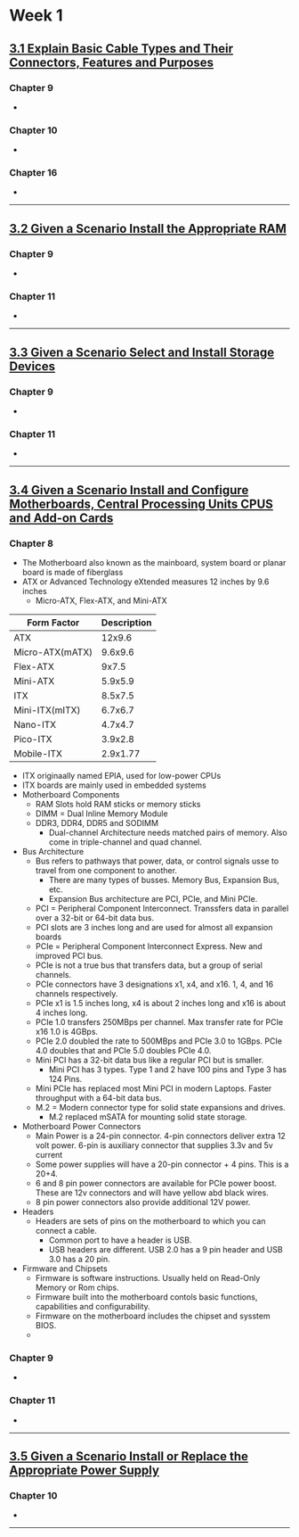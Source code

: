 # Week 1
## [3.1 Explain Basic Cable  Types and Their Connectors, Features and Purposes](#31---explain-basic-cable-types-and-their-connectors-features-and-purposes "Chapters 9, 10, 16")
### **Chapter 9**  
- 
### **Chapter 10**  
- 
### **Chapter 16**   
- 
---
## [3.2 Given a Scenario Install the Appropriate RAM](#32---given-a-scenario-install-the-appropriate-ram "Chapters 9, 11")
### **Chapter 9**  
-
### **Chapter 11**  
-
---
## [3.3 Given a Scenario Select and Install Storage Devices](#33---given-a-scenario-select-and-install-storage-devices "Chapters 9, 11")
### **Chapter 9**  
- 
### **Chapter 11**  
- 
---
## [3.4 Given a Scenario Install and Configure Motherboards, Central Processing Units CPUS and Add-on Cards](#34---given-a-scenario-install-and-configure-motherboards-central-processing-units-cpus-and-add-on-cards "Chapters 8, 9, 11")
### **Chapter 8**  
- The Motherboard also known as the mainboard, system board or planar board is made of fiberglass  
- ATX or Advanced Technology eXtended measures 12 inches by 9.6 inches  
    - Micro-ATX, Flex-ATX, and Mini-ATX

|Form Factor | Description |
|-----------|-------------|
|ATX         |12x9.6       |
|Micro-ATX(mATX)|9.6x9.6|
|Flex-ATX|9x7.5|
|Mini-ATX|5.9x5.9|
|ITX|8.5x7.5|
|Mini-ITX(mITX)|6.7x6.7|
|Nano-ITX|4.7x4.7|
|Pico-ITX|3.9x2.8|
|Mobile-ITX|2.9x1.77|

- ITX originaally named EPIA, used for low-power CPUs  
- ITX boards are mainly used in embedded systems
- Motherboard Components
    - RAM  Slots hold RAM sticks or memory sticks
    - DIMM = Dual Inline  Memory  Module
    - DDR3, DDR4, DDR5 and SODIMM
        - Dual-channel Architecture needs matched pairs of memory. Also come in triple-channel and quad channel.
- Bus Architecture
    - Bus refers to pathways that power, data, or control signals usse to travel from one component to another.
        - There are many types of busses. Memory Bus, Expansion Bus, etc.
        - Expansion Bus architecture are PCI, PCIe, and Mini PCIe.
    - PCI = Peripheral Component Interconnect. Transsfers data in parallel over  a 32-bit or 64-bit data bus.
    - PCI  slots  are  3 inches long and are used for almost all expansion boards
    - PCIe = Peripheral Component Interconnect Express. New and improved PCI bus.
    - PCIe is not a true bus that transfers data, but a group of serial channels.
    - PCIe connectors have 3 designations x1, x4, and x16. 1, 4, and 16 channels respectively.
    - PCIe x1 is 1.5 inches long, x4 is about 2 inches long and x16 is about 4 inches long.
    - PCIe 1.0 transfers 250MBps per channel. Max transfer rate for PCIe x16 1.0 is 4GBps. 
    - PCIe 2.0 doubled the rate to 500MBps and PCIe 3.0 to 1GBps. PCIe 4.0 doubles that and PCIe 5.0 doubles PCIe 4.0.
    - Mini PCI has a 32-bit data bus like a regular PCI but is smaller.
        - Mini PCI has 3 types. Type 1 and 2 have 100 pins and Type 3 has 124 Pins.
    - Mini PCIe has replaced most Mini PCI in modern Laptops. Faster throughput with a 64-bit data bus.
    -  M.2 = Modern connector type for solid state expansions and drives.
        - M.2 replaced mSATA for mounting solid state storage.
- Motherboard Power Connectors
    - Main Power is a 24-pin connector. 4-pin connectors deliver extra 12 volt power. 6-pin is auxiliary connector that supplies 3.3v and 5v current
    - Some power supplies will have a 20-pin connector + 4 pins. This is a 20+4.
    - 6 and 8 pin power connectors are available for PCIe power boost. These  are 12v connectors and will have yellow abd black wires.
    - 8 pin power connectors also provide additional 12V power.
- Headers
    - Headers are sets of pins on the motherboard to which you can connect a cable.
        - Common port to have a header is USB.
        - USB headers are different. USB 2.0 has a 9 pin header and USB 3.0 has a 20 pin.
- Firmware and Chipsets
    - Firmware is software instructions. Usually held on Read-Only Memory or Rom chips.
    - Firmware built into the motherboard contols basic functions, capabilities and configurability.
    - Firmware on the motherboard includes the chipset and sysstem BIOS.
    - 
### **Chapter 9**  
- 
### **Chapter 11**  
- 
---
## [3.5 Given a Scenario Install or Replace the Appropriate Power Supply](#35---given-a-scenario-install-or-replace-the-appropriate-power-supply "Chapter 10")
### **Chapter   10**  
- 
---
